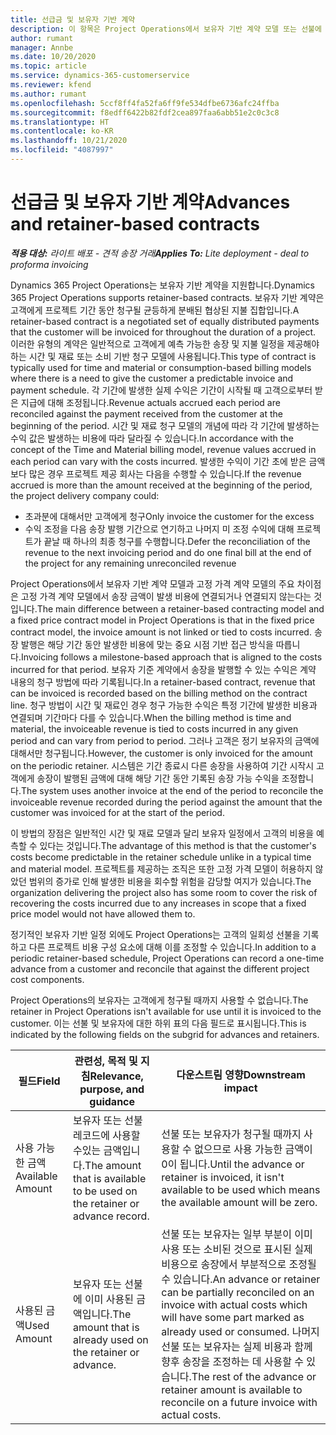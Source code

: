 ```yaml
---
title: 선급금 및 보유자 기반 계약
description: 이 항목은 Project Operations에서 보유자 기반 계약 모델 또는 선불에 대한 정보를 제공합니다.
author: rumant
manager: Annbe
ms.date: 10/20/2020
ms.topic: article
ms.service: dynamics-365-customerservice
ms.reviewer: kfend
ms.author: rumant
ms.openlocfilehash: 5ccf8ff4fa52fa6ff9fe534dfbe6736afc24ffba
ms.sourcegitcommit: f8edff6422b82fdf2cea897faa6abb51e2c0c3c8
ms.translationtype: HT
ms.contentlocale: ko-KR
ms.lasthandoff: 10/21/2020
ms.locfileid: "4087997"
---
```

# <a name="advances-and-retainer-based-contracts"></a><span data-ttu-id="42316-103">선급금 및 보유자 기반 계약</span><span class="sxs-lookup"><span data-stu-id="42316-103">Advances and retainer-based contracts</span></span> 


<span data-ttu-id="42316-104">_**적용 대상:** 라이트 배포 - 견적 송장 거래_</span><span class="sxs-lookup"><span data-stu-id="42316-104">_**Applies To:** Lite deployment - deal to proforma invoicing_</span></span>

<span data-ttu-id="42316-105">Dynamics 365 Project Operations는 보유자 기반 계약을 지원합니다.</span><span class="sxs-lookup"><span data-stu-id="42316-105">Dynamics 365 Project Operations supports retainer-based contracts.</span></span> <span data-ttu-id="42316-106">보유자 기반 계약은 고객에게 프로젝트 기간 동안 청구될 균등하게 분배된 협상된 지불 집합입니다.</span><span class="sxs-lookup"><span data-stu-id="42316-106">A retainer-based contract is a negotiated set of equally distributed payments that the customer will be invoiced for throughout the duration of a project.</span></span> <span data-ttu-id="42316-107">이러한 유형의 계약은 일반적으로 고객에게 예측 가능한 송장 및 지불 일정을 제공해야 하는 시간 및 재료 또는 소비 기반 청구 모델에 사용됩니다.</span><span class="sxs-lookup"><span data-stu-id="42316-107">This type of contract is typically used for time and material or consumption-based billing models where there is a need to give the customer a predictable invoice and payment schedule.</span></span> <span data-ttu-id="42316-108">각 기간에 발생한 실제 수익은 기간이 시작될 때 고객으로부터 받은 지급에 대해 조정됩니다.</span><span class="sxs-lookup"><span data-stu-id="42316-108">Revenue actuals accrued each period are reconciled against the payment received from the customer at the beginning of the period.</span></span> <span data-ttu-id="42316-109">시간 및 재료 청구 모델의 개념에 따라 각 기간에 발생하는 수익 값은 발생하는 비용에 따라 달라질 수 있습니다.</span><span class="sxs-lookup"><span data-stu-id="42316-109">In accordance with the concept of the Time and Material billing model, revenue values accrued in each period can vary with the costs incurred.</span></span> <span data-ttu-id="42316-110">발생한 수익이 기간 초에 받은 금액보다 많은 경우 프로젝트 제공 회사는 다음을 수행할 수 있습니다.</span><span class="sxs-lookup"><span data-stu-id="42316-110">If the revenue accrued is more than the amount received at the beginning of the period, the project delivery company could:</span></span>

- <span data-ttu-id="42316-111">초과분에 대해서만 고객에게 청구</span><span class="sxs-lookup"><span data-stu-id="42316-111">Only invoice the customer for the excess</span></span> 
- <span data-ttu-id="42316-112">수익 조정을 다음 송장 발행 기간으로 연기하고 나머지 미 조정 수익에 대해 프로젝트가 끝날 때 하나의 최종 청구를 수행합니다.</span><span class="sxs-lookup"><span data-stu-id="42316-112">Defer the reconciliation of the revenue to the next invoicing period and do one final bill at the end of the project for any remaining unreconciled revenue</span></span>

<span data-ttu-id="42316-113">Project Operations에서 보유자 기반 계약 모델과 고정 가격 계약 모델의 주요 차이점은 고정 가격 계약 모델에서 송장 금액이 발생 비용에 연결되거나 연결되지 않는다는 것입니다.</span><span class="sxs-lookup"><span data-stu-id="42316-113">The main difference between a retainer-based contracting model and a fixed price contract model in Project Operations is that in the fixed price contract model, the invoice amount is not linked or tied to costs incurred.</span></span> <span data-ttu-id="42316-114">송장 발행은 해당 기간 동안 발생한 비용에 맞는 중요 시점 기반 접근 방식을 따릅니다.</span><span class="sxs-lookup"><span data-stu-id="42316-114">Invoicing follows a milestone-based approach that is aligned to the costs incurred for that period.</span></span> <span data-ttu-id="42316-115">보유자 기준 계약에서 송장을 발행할 수 있는 수익은 계약 내용의 청구 방법에 따라 기록됩니다.</span><span class="sxs-lookup"><span data-stu-id="42316-115">In a retainer-based contract, revenue that can be invoiced is recorded based on the billing method on the contract line.</span></span> <span data-ttu-id="42316-116">청구 방법이 시간 및 재료인 경우 청구 가능한 수익은 특정 기간에 발생한 비용과 연결되며 기간마다 다를 수 있습니다.</span><span class="sxs-lookup"><span data-stu-id="42316-116">When the billing method is time and material, the invoiceable revenue is tied to costs incurred in any given period and can vary from period to period.</span></span> <span data-ttu-id="42316-117">그러나 고객은 정기 보유자의 금액에 대해서만 청구됩니다.</span><span class="sxs-lookup"><span data-stu-id="42316-117">However, the customer is only invoiced for the amount on the periodic retainer.</span></span> <span data-ttu-id="42316-118">시스템은 기간 종료시 다른 송장을 사용하여 기간 시작시 고객에게 송장이 발행된 금액에 대해 해당 기간 동안 기록된 송장 가능 수익을 조정합니다.</span><span class="sxs-lookup"><span data-stu-id="42316-118">The system uses another invoice at the end of the period to reconcile the invoiceable revenue recorded during the period against the amount that the customer was invoiced for at the start of the period.</span></span>

<span data-ttu-id="42316-119">이 방법의 장점은 일반적인 시간 및 재료 모델과 달리 보유자 일정에서 고객의 비용을 예측할 수 있다는 것입니다.</span><span class="sxs-lookup"><span data-stu-id="42316-119">The advantage of this method is that the customer's costs become predictable in the retainer schedule unlike in a typical time and material model.</span></span> <span data-ttu-id="42316-120">프로젝트를 제공하는 조직은 또한 고정 가격 모델이 허용하지 않았던 범위의 증가로 인해 발생한 비용을 회수할 위험을 감당할 여지가 있습니다.</span><span class="sxs-lookup"><span data-stu-id="42316-120">The organization delivering the project also has some room to cover the risk of recovering the costs incurred due to any increases in scope that a fixed price model would not have allowed them to.</span></span>

<span data-ttu-id="42316-121">정기적인 보유자 기반 일정 외에도 Project Operations는 고객의 일회성 선불을 기록하고 다른 프로젝트 비용 구성 요소에 대해 이를 조정할 수 있습니다.</span><span class="sxs-lookup"><span data-stu-id="42316-121">In addition to a periodic retainer-based schedule, Project Operations can record a one-time advance from a customer and reconcile that against the different project cost components.</span></span>

<span data-ttu-id="42316-122">Project Operations의 보유자는 고객에게 청구될 때까지 사용할 수 없습니다.</span><span class="sxs-lookup"><span data-stu-id="42316-122">The retainer in Project Operations isn't available for use until it is invoiced to the customer.</span></span> <span data-ttu-id="42316-123">이는 선불 및 보유자에 대한 하위 표의 다음 필드로 표시됩니다.</span><span class="sxs-lookup"><span data-stu-id="42316-123">This is indicated by the following fields on the subgrid for advances and retainers.</span></span>

| <span data-ttu-id="42316-124">필드</span><span class="sxs-lookup"><span data-stu-id="42316-124">Field</span></span> | <span data-ttu-id="42316-125">관련성, 목적 및 지침</span><span class="sxs-lookup"><span data-stu-id="42316-125">Relevance, purpose, and guidance</span></span> | <span data-ttu-id="42316-126">다운스트림 영향</span><span class="sxs-lookup"><span data-stu-id="42316-126">Downstream impact</span></span> |
| --- | --- | --- |
| <span data-ttu-id="42316-127">사용 가능한 금액</span><span class="sxs-lookup"><span data-stu-id="42316-127">Available Amount</span></span> | <span data-ttu-id="42316-128">보유자 또는 선불 레코드에 사용할 수있는 금액입니다.</span><span class="sxs-lookup"><span data-stu-id="42316-128">The amount that is available to be used on the retainer or advance record.</span></span> | <span data-ttu-id="42316-129">선불 또는 보유자가 청구될 때까지 사용할 수 없으므로 사용 가능한 금액이 0이 됩니다.</span><span class="sxs-lookup"><span data-stu-id="42316-129">Until the advance or retainer is invoiced, it isn't available to be used which means the available amount will be zero.</span></span> |
| <span data-ttu-id="42316-130">사용된 금액</span><span class="sxs-lookup"><span data-stu-id="42316-130">Used Amount</span></span> | <span data-ttu-id="42316-131">보유자 또는 선불에 이미 사용된 금액입니다.</span><span class="sxs-lookup"><span data-stu-id="42316-131">The amount that is already used on the retainer or advance.</span></span> | <span data-ttu-id="42316-132">선불 또는 보유자는 일부 부분이 이미 사용 또는 소비된 것으로 표시된 실제 비용으로 송장에서 부분적으로 조정될 수 있습니다.</span><span class="sxs-lookup"><span data-stu-id="42316-132">An advance or retainer can be partially reconciled on an invoice with actual costs which will have some part marked as already used or consumed.</span></span> <span data-ttu-id="42316-133">나머지 선불 또는 보유자는 실제 비용과 함께 향후 송장을 조정하는 데 사용할 수 있습니다.</span><span class="sxs-lookup"><span data-stu-id="42316-133">The rest of the advance or retainer amount is available to reconcile on a future invoice with actual costs.</span></span> |
